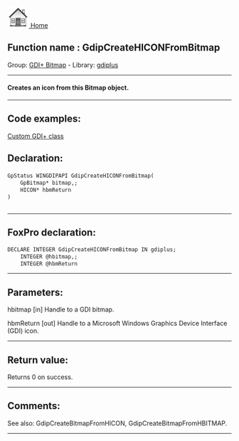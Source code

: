 [<img src="../../images/home.png"> Home ](https://github.com/VFPX/Win32API)  

## Function name : GdipCreateHICONFromBitmap
Group: [GDI+ Bitmap](../../functions_group.md#GDIplus_Bitmap)  -  Library: [gdiplus](../../../libraries.md#gdiplus)  
***  


#### Creates an icon from this Bitmap object.
***  


## Code examples:
[Custom GDI+ class](../../samples/sample_450.md)  

## Declaration:
```foxpro  
GpStatus WINGDIPAPI GdipCreateHICONFromBitmap(
	GpBitmap* bitmap,;
	HICON* hbmReturn
)
  
```  
***  


## FoxPro declaration:
```foxpro  
DECLARE INTEGER GdipCreateHICONFromBitmap IN gdiplus;
	INTEGER @hbitmap,;
	INTEGER @hbmReturn  
```  
***  


## Parameters:
hbitmap
[in] Handle to a GDI bitmap. 

hbmReturn
[out] Handle to a Microsoft Windows Graphics Device Interface (GDI) icon.  
***  


## Return value:
Returns 0 on success.  
***  


## Comments:
See also: GdipCreateBitmapFromHICON, GdipCreateBitmapFromHBITMAP.  
  
***  

